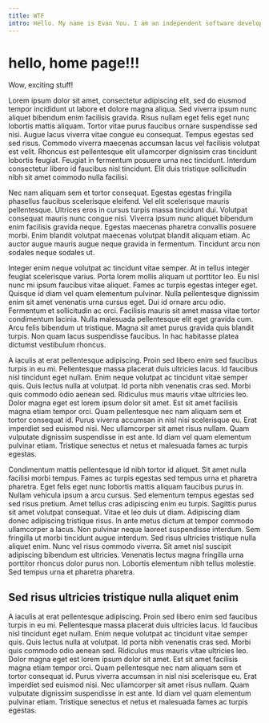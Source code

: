```yaml
---
title: WTF
intro: Hello. My name is Evan You. I am an independent software developer and the creator of the open source JavaScript framework Vue.js. Most of my work is open source and publicly available on GitHub. If you happen to speak Chinese, my Chinese name is 尤雨溪. you can also find me on 微博 and 知乎. Outside of programming and helping my wife take care of our two kids, I enjoy video games, karaoke, sushi and collecting watches.
---
```


# hello, home page!!!

Wow, exciting stuff!

Lorem ipsum dolor sit amet, consectetur adipiscing elit, sed do eiusmod tempor incididunt ut labore et dolore magna aliqua. Sed viverra ipsum nunc aliquet bibendum enim facilisis gravida. Risus nullam eget felis eget nunc lobortis mattis aliquam. Tortor vitae purus faucibus ornare suspendisse sed nisi. Augue lacus viverra vitae congue eu consequat. Tempus egestas sed sed risus. Commodo viverra maecenas accumsan lacus vel facilisis volutpat est velit. Rhoncus est pellentesque elit ullamcorper dignissim cras tincidunt lobortis feugiat. Feugiat in fermentum posuere urna nec tincidunt. Interdum consectetur libero id faucibus nisl tincidunt. Elit duis tristique sollicitudin nibh sit amet commodo nulla facilisi.

Nec nam aliquam sem et tortor consequat. Egestas egestas fringilla phasellus faucibus scelerisque eleifend. Vel elit scelerisque mauris pellentesque. Ultrices eros in cursus turpis massa tincidunt dui. Volutpat consequat mauris nunc congue nisi. Viverra ipsum nunc aliquet bibendum enim facilisis gravida neque. Egestas maecenas pharetra convallis posuere morbi. Enim blandit volutpat maecenas volutpat blandit aliquam etiam. Ac auctor augue mauris augue neque gravida in fermentum. Tincidunt arcu non sodales neque sodales ut.

Integer enim neque volutpat ac tincidunt vitae semper. At in tellus integer feugiat scelerisque varius. Porta lorem mollis aliquam ut porttitor leo. Eu nisl nunc mi ipsum faucibus vitae aliquet. Fames ac turpis egestas integer eget. Quisque id diam vel quam elementum pulvinar. Nulla pellentesque dignissim enim sit amet venenatis urna cursus eget. Dui id ornare arcu odio. Fermentum et sollicitudin ac orci. Facilisis mauris sit amet massa vitae tortor condimentum lacinia. Nulla malesuada pellentesque elit eget gravida cum. Arcu felis bibendum ut tristique. Magna sit amet purus gravida quis blandit turpis. Non quam lacus suspendisse faucibus. In hac habitasse platea dictumst vestibulum rhoncus.

A iaculis at erat pellentesque adipiscing. Proin sed libero enim sed faucibus turpis in eu mi. Pellentesque massa placerat duis ultricies lacus. Id faucibus nisl tincidunt eget nullam. Enim neque volutpat ac tincidunt vitae semper quis. Quis lectus nulla at volutpat. Id porta nibh venenatis cras sed. Morbi quis commodo odio aenean sed. Ridiculus mus mauris vitae ultricies leo. Dolor magna eget est lorem ipsum dolor sit amet. Est sit amet facilisis magna etiam tempor orci. Quam pellentesque nec nam aliquam sem et tortor consequat id. Purus viverra accumsan in nisl nisi scelerisque eu. Erat imperdiet sed euismod nisi. Nec ullamcorper sit amet risus nullam. Quam vulputate dignissim suspendisse in est ante. Id diam vel quam elementum pulvinar etiam. Tristique senectus et netus et malesuada fames ac turpis egestas.

Condimentum mattis pellentesque id nibh tortor id aliquet. Sit amet nulla facilisi morbi tempus. Fames ac turpis egestas sed tempus urna et pharetra pharetra. Eget felis eget nunc lobortis mattis aliquam faucibus purus in. Nullam vehicula ipsum a arcu cursus. Sed elementum tempus egestas sed sed risus pretium. Amet tellus cras adipiscing enim eu turpis. Sagittis purus sit amet volutpat consequat. Vitae et leo duis ut diam. Adipiscing diam donec adipiscing tristique risus. In ante metus dictum at tempor commodo ullamcorper a lacus. Non pulvinar neque laoreet suspendisse interdum. Sem fringilla ut morbi tincidunt augue interdum. Sed risus ultricies tristique nulla aliquet enim. Nunc vel risus commodo viverra. Sit amet nisl suscipit adipiscing bibendum est ultricies. Venenatis lectus magna fringilla urna porttitor rhoncus dolor purus non. Lobortis elementum nibh tellus molestie. Sed tempus urna et pharetra pharetra.

## Sed risus ultricies tristique nulla aliquet enim

A iaculis at erat pellentesque adipiscing. Proin sed libero enim sed faucibus turpis in eu mi. Pellentesque massa placerat duis ultricies lacus. Id faucibus nisl tincidunt eget nullam. Enim neque volutpat ac tincidunt vitae semper quis. Quis lectus nulla at volutpat. Id porta nibh venenatis cras sed. Morbi quis commodo odio aenean sed. Ridiculus mus mauris vitae ultricies leo. Dolor magna eget est lorem ipsum dolor sit amet. Est sit amet facilisis magna etiam tempor orci. Quam pellentesque nec nam aliquam sem et tortor consequat id. Purus viverra accumsan in nisl nisi scelerisque eu. Erat imperdiet sed euismod nisi. Nec ullamcorper sit amet risus nullam. Quam vulputate dignissim suspendisse in est ante. Id diam vel quam elementum pulvinar etiam. Tristique senectus et netus et malesuada fames ac turpis egestas.
